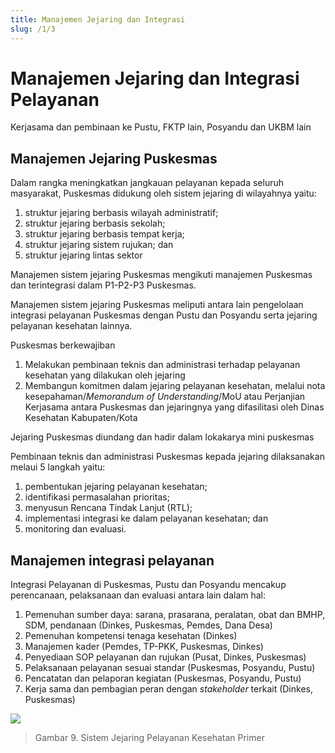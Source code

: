 ```yaml
---
title: Manajemen Jejaring dan Integrasi
slug: /1/3
---
```

# Manajemen Jejaring dan Integrasi Pelayanan
Kerjasama dan pembinaan ke Pustu, FKTP lain, Posyandu dan UKBM lain

## Manajemen Jejaring Puskesmas
Dalam rangka meningkatkan jangkauan pelayanan kepada seluruh masyarakat, Puskesmas didukung oleh sistem jejaring di wilayahnya yaitu:
1. struktur jejaring berbasis wilayah administratif;
2. struktur jejaring berbasis sekolah;
3. struktur jejaring berbasis tempat kerja;
4. struktur jejaring sistem rujukan; dan
5. struktur jejaring lintas sektor

Manajemen sistem jejaring Puskesmas mengikuti manajemen Puskesmas dan terintegrasi dalam P1-P2-P3 Puskesmas.

Manajemen sistem jejaring Puskesmas meliputi antara lain pengelolaan integrasi pelayanan Puskesmas dengan Pustu dan Posyandu serta jejaring pelayanan kesehatan lainnya.

Puskesmas berkewajiban 
1. Melakukan pembinaan teknis dan administrasi terhadap pelayanan kesehatan yang dilakukan oleh jejaring
2. Membangun komitmen dalam jejaring pelayanan kesehatan, melalui nota kesepahaman/_Memorandum of Understanding_/MoU atau Perjanjian Kerjasama antara Puskesmas dan jejaringnya yang difasilitasi oleh Dinas Kesehatan Kabupaten/Kota

Jejaring Puskesmas diundang dan hadir dalam lokakarya mini puskesmas

Pembinaan teknis dan administrasi Puskesmas kepada jejaring dilaksanakan melaui 5 langkah yaitu:
1) pembentukan jejaring pelayanan kesehatan; 
2) identifikasi permasalahan prioritas; 
3) menyusun Rencana Tindak Lanjut (RTL); 
4) implementasi integrasi ke dalam pelayanan kesehatan; dan 
5) monitoring dan evaluasi.

## Manajemen integrasi pelayanan 
Integrasi Pelayanan di Puskesmas, Pustu dan Posyandu mencakup perencanaan, pelaksanaan dan evaluasi antara lain dalam hal:
1. Pemenuhan sumber daya: sarana, prasarana, peralatan, obat dan BMHP, SDM, pendanaan (Dinkes, Puskesmas, Pemdes, Dana Desa)
2. Pemenuhan kompetensi tenaga kesehatan (Dinkes)
3. Manajemen kader (Pemdes, TP-PKK, Puskesmas, Dinkes)
4. Penyediaan SOP pelayanan dan rujukan (Pusat, Dinkes, Puskesmas)
5. Pelaksanaan pelayanan sesuai standar (Puskesmas, Posyandu, Pustu)
6. Pencatatan dan pelaporan kegiatan (Puskesmas, Posyandu, Pustu)
7. Kerja sama dan pembagian peran dengan _stakeholder_ terkait (Dinkes, Puskesmas)

![](/ilm/image027.gif)

> Gambar 9. Sistem Jejaring Pelayanan Kesehatan Primer
